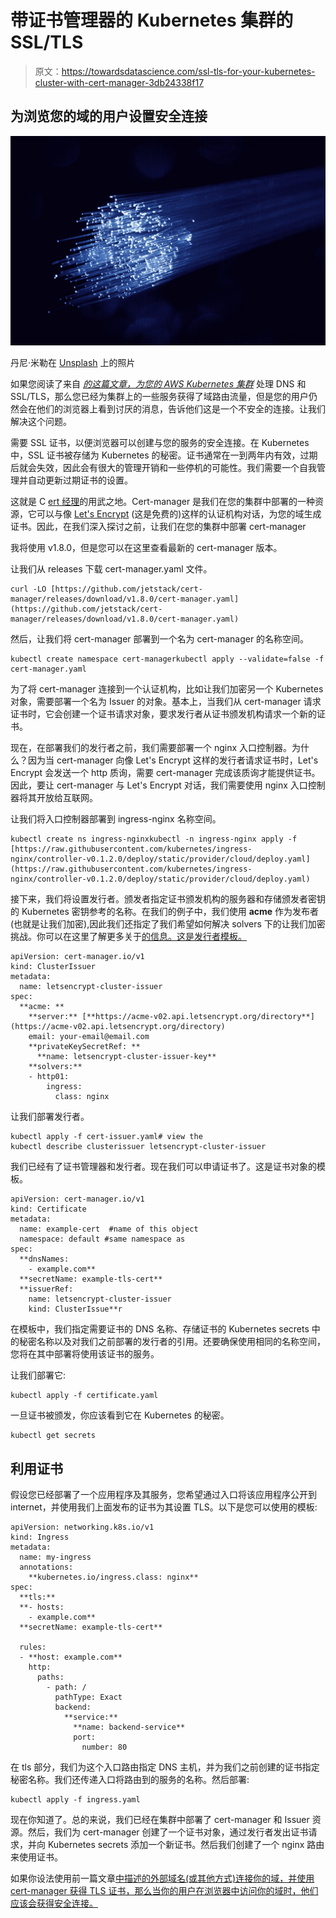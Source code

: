# 带证书管理器的 Kubernetes 集群的 SSL/TLS

> 原文：<https://towardsdatascience.com/ssl-tls-for-your-kubernetes-cluster-with-cert-manager-3db24338f17>

## 为浏览您的域的用户设置安全连接

![](img/7e557ae3d69fe69b4f89f361ed159296.png)

丹尼·米勒在 [Unsplash](https://unsplash.com?utm_source=medium&utm_medium=referral) 上的照片

如果您阅读了来自 [*的这篇文章，为您的 AWS Kubernetes 集群*](/handling-dns-and-ssl-tls-for-your-aws-kubernetes-cluster-f3ecd0991e6a) 处理 DNS 和 SSL/TLS，那么您已经为集群上的一些服务获得了域路由流量，但是您的用户仍然会在他们的浏览器上看到讨厌的消息，告诉他们这是一个不安全的连接。让我们解决这个问题。

需要 SSL 证书，以便浏览器可以创建与您的服务的安全连接。在 Kubernetes 中，SSL 证书被存储为 Kubernetes 的秘密。证书通常在一到两年内有效，过期后就会失效，因此会有很大的管理开销和一些停机的可能性。我们需要一个自我管理并自动更新过期证书的设置。

这就是 C [ert 经理](https://cert-manager.io/docs/)的用武之地。Cert-manager 是我们在您的集群中部署的一种资源，它可以与像 [Let's Encrypt](https://letsencrypt.org/) (这是免费的)这样的认证机构对话，为您的域生成证书。因此，在我们深入探讨之前，让我们在您的集群中部署 cert-manager

我将使用 v1.8.0，但是您可以在这里查看最新的 cert-manager 版本。

让我们从 releases 下载 cert-manager.yaml 文件。

```
curl -LO [https://github.com/jetstack/cert-manager/releases/download/v1.8.0/cert-manager.yaml](https://github.com/jetstack/cert-manager/releases/download/v1.8.0/cert-manager.yaml)
```

然后，让我们将 cert-manager 部署到一个名为 cert-manager 的名称空间。

```
kubectl create namespace cert-managerkubectl apply --validate=false -f cert-manager.yaml
```

为了将 cert-manager 连接到一个认证机构，比如让我们加密另一个 Kubernetes 对象，需要部署一个名为 Issuer 的对象。基本上，当我们从 cert-manager 请求证书时，它会创建一个证书请求对象，要求发行者从证书颁发机构请求一个新的证书。

现在，在部署我们的发行者之前，我们需要部署一个 nginx 入口控制器。为什么？因为当 cert-manager 向像 Let's Encrypt 这样的发行者请求证书时，Let's Encrypt 会发送一个 http 质询，需要 cert-manager 完成该质询才能提供证书。因此，要让 cert-manager 与 Let's Encrypt 对话，我们需要使用 nginx 入口控制器将其开放给互联网。

让我们将入口控制器部署到 ingress-nginx 名称空间。

```
kubectl create ns ingress-nginxkubectl -n ingress-nginx apply -f [https://raw.githubusercontent.com/kubernetes/ingress-nginx/controller-v0.1.2.0/deploy/static/provider/cloud/deploy.yaml](https://raw.githubusercontent.com/kubernetes/ingress-nginx/controller-v0.1.2.0/deploy/static/provider/cloud/deploy.yaml)
```

接下来，我们将设置发行者。颁发者指定证书颁发机构的服务器和存储颁发者密钥的 Kubernetes 密钥参考的名称。在我们的例子中，我们使用 **acme** 作为发布者(也就是让我们加密),因此我们还指定了我们希望如何解决 solvers 下的让我们加密挑战。你可以在这里了解更多关于[的信息。这是发行者模板。](https://cert-manager.io/docs/configuration/acme/)

```
apiVersion: cert-manager.io/v1                             
kind: ClusterIssuer                             
metadata:                               
  name: letsencrypt-cluster-issuer                             
spec:                            
  **acme: **                                
    **server:** [**https://acme-v02.api.letsencrypt.org/directory**](https://acme-v02.api.letsencrypt.org/directory)
    email: your-email@email.com
    **privateKeySecretRef: **                                                                  
      **name: letsencrypt-cluster-issuer-key**
    **solvers:**
    - http01:
        ingress:
          class: nginx
```

让我们部署发行者。

```
kubectl apply -f cert-issuer.yaml# view the 
kubectl describe clusterissuer letsencrypt-cluster-issuer
```

我们已经有了证书管理器和发行者。现在我们可以申请证书了。这是证书对象的模板。

```
apiVersion: cert-manager.io/v1
kind: Certificate
metadata:
  name: example-cert  #name of this object
  namespace: default #same namespace as 
spec:
  **dnsNames:
    - example.com**
  **secretName: example-tls-cert**
  **issuerRef:
    name: letsencrypt-cluster-issuer
    kind: ClusterIssue**r
```

在模板中，我们指定需要证书的 DNS 名称、存储证书的 Kubernetes secrets 中的秘密名称以及对我们之前部署的发行者的引用。还要确保使用相同的名称空间，您将在其中部署将使用该证书的服务。

让我们部署它:

```
kubectl apply -f certificate.yaml
```

一旦证书被颁发，你应该看到它在 Kubernetes 的秘密。

```
kubectl get secrets
```

## 利用证书

假设您已经部署了一个应用程序及其服务，您希望通过入口将该应用程序公开到 internet，并使用我们上面发布的证书为其设置 TLS。以下是您可以使用的模板:

```
apiVersion: networking.k8s.io/v1
kind: Ingress
metadata:
  name: my-ingress
  annotations:
    **kubernetes.io/ingress.class: nginx**
spec:
  **tls:**
  **- hosts:
    - example.com**
  **secretName: example-tls-cert**

  rules:
  - **host: example.com**
    http:
      paths:
        - path: /
          pathType: Exact
          backend:
            **service:**
              **name: backend-service**
              port:
                number: 80
```

在 tls 部分，我们为这个入口路由指定 DNS 主机，并为我们之前创建的证书指定秘密名称。我们还传递入口将路由到的服务的名称。然后部署:

```
kubectl apply -f ingress.yaml
```

现在你知道了。总的来说，我们已经在集群中部署了 cert-manager 和 Issuer 资源。然后，我们为 cert-manager 创建了一个证书对象，通过发行者发出证书请求，并向 Kubernetes secrets 添加一个新证书。然后我们创建了一个 nginx 路由来使用证书。

如果你设法使用前一篇文章[中描述的外部域名(或其他方式)连接你的域，并使用 cert-manager 获得 TLS 证书，那么当你的用户在浏览器中访问你的域时，他们应该会获得安全连接。](/handling-dns-and-ssl-tls-for-your-aws-kubernetes-cluster-f3ecd0991e6a)